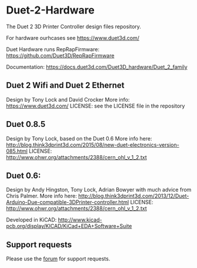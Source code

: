 # Duet-2-Hardware

The Duet 2 3D Printer Controller design files repository.

For hardware ourhcases see https://www.duet3d.com/

Duet Hardware runs RepRapFirmware:
https://github.com/Duet3D/RepRapFirmware

Documentation:
https://docs.duet3d.com/Duet3D_hardware/Duet_2_family

## Duet 2 Wifi and Duet 2 Ethernet

Design by Tony Lock and David Crocker
More info:
https://www.duet3d.com/
LICENSE: see the LICENSE file in the repository

## Duet 0.8.5

Design by Tony Lock, based on the Duet 0.6
More info here:
http://blog.think3dprint3d.com/2015/08/new-duet-electronics-version-085.html
LICENSE: http://www.ohwr.org/attachments/2388/cern_ohl_v_1_2.txt

## Duet 0.6:
Design by Andy Hingston, Tony Lock, Adrian Bowyer with much advice from Chris Palmer.
More info here:
http://blog.think3dprint3d.com/2013/12/Duet-Arduino-Due-compatible-3DPrinter-controller.html
LICENSE: http://www.ohwr.org/attachments/2388/cern_ohl_v_1_2.txt

Developed in KiCAD: http://www.kicad-pcb.org/display/KICAD/KiCad+EDA+Software+Suite

## Support requests

Please use the [forum](https://forum.duet3d.com) for support requests.
